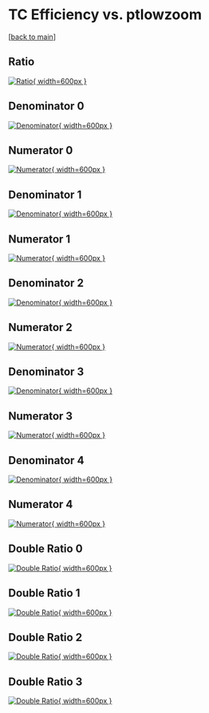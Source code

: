 # TC Efficiency vs. ptlowzoom

[[back to main](./)]



## Ratio

[![Ratio](../mtv/var/TC_xtr_321_1_eff_ptlowzoom.png){ width=600px }](../mtv/var/TC_xtr_321_1_eff_ptlowzoom.pdf)

## Denominator 0

[![Denominator](../mtv/den/TC_xtr_321_1_eff_ptlowzoom_den0.png){ width=600px }](../mtv/den/TC_xtr_321_1_eff_ptlowzoom_den0.pdf)

## Numerator 0

[![Numerator](../mtv/num/TC_xtr_321_1_eff_ptlowzoom_num0.png){ width=600px }](../mtv/num/TC_xtr_321_1_eff_ptlowzoom_num0.pdf)

## Denominator 1

[![Denominator](../mtv/den/TC_xtr_321_1_eff_ptlowzoom_den1.png){ width=600px }](../mtv/den/TC_xtr_321_1_eff_ptlowzoom_den1.pdf)

## Numerator 1

[![Numerator](../mtv/num/TC_xtr_321_1_eff_ptlowzoom_num1.png){ width=600px }](../mtv/num/TC_xtr_321_1_eff_ptlowzoom_num1.pdf)

## Denominator 2

[![Denominator](../mtv/den/TC_xtr_321_1_eff_ptlowzoom_den2.png){ width=600px }](../mtv/den/TC_xtr_321_1_eff_ptlowzoom_den2.pdf)

## Numerator 2

[![Numerator](../mtv/num/TC_xtr_321_1_eff_ptlowzoom_num2.png){ width=600px }](../mtv/num/TC_xtr_321_1_eff_ptlowzoom_num2.pdf)

## Denominator 3

[![Denominator](../mtv/den/TC_xtr_321_1_eff_ptlowzoom_den3.png){ width=600px }](../mtv/den/TC_xtr_321_1_eff_ptlowzoom_den3.pdf)

## Numerator 3

[![Numerator](../mtv/num/TC_xtr_321_1_eff_ptlowzoom_num3.png){ width=600px }](../mtv/num/TC_xtr_321_1_eff_ptlowzoom_num3.pdf)

## Denominator 4

[![Denominator](../mtv/den/TC_xtr_321_1_eff_ptlowzoom_den4.png){ width=600px }](../mtv/den/TC_xtr_321_1_eff_ptlowzoom_den4.pdf)

## Numerator 4

[![Numerator](../mtv/num/TC_xtr_321_1_eff_ptlowzoom_num4.png){ width=600px }](../mtv/num/TC_xtr_321_1_eff_ptlowzoom_num4.pdf)

## Double Ratio 0

[![Double Ratio](../mtv/ratio/TC_xtr_321_1_eff_ptlowzoom_ratio0.png){ width=600px }](../mtv/ratio/TC_xtr_321_1_eff_ptlowzoom_ratio0.pdf)

## Double Ratio 1

[![Double Ratio](../mtv/ratio/TC_xtr_321_1_eff_ptlowzoom_ratio1.png){ width=600px }](../mtv/ratio/TC_xtr_321_1_eff_ptlowzoom_ratio1.pdf)

## Double Ratio 2

[![Double Ratio](../mtv/ratio/TC_xtr_321_1_eff_ptlowzoom_ratio2.png){ width=600px }](../mtv/ratio/TC_xtr_321_1_eff_ptlowzoom_ratio2.pdf)

## Double Ratio 3

[![Double Ratio](../mtv/ratio/TC_xtr_321_1_eff_ptlowzoom_ratio3.png){ width=600px }](../mtv/ratio/TC_xtr_321_1_eff_ptlowzoom_ratio3.pdf)

